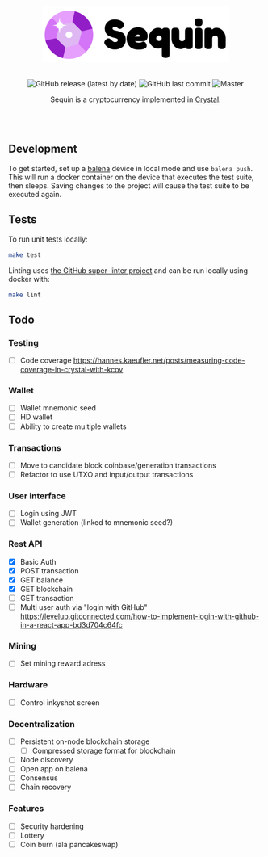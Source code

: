 <div align="center">
  <img width="372" height="110" src="https://raw.githubusercontent.com/LucianBuzzo/sequin/master/sequin.png">
  <br>
  <br>

![GitHub release (latest by date)](https://img.shields.io/github/v/release/lucianbuzzo/sequin)
![GitHub last commit](https://img.shields.io/github/last-commit/lucianbuzzo/sequin)
![Master](https://github.com/lucianbuzzo/sequin/actions/workflows/unit.yml/badge.svg?branch=master)

  <p>
  Sequin is a cryptocurrency implemented in <a href="https://crystal-lang.org/">Crystal</a>.
  </p>
  <br>
  <br>
</div>


## Development

To get started, set up a [balena](https://dashboard.balena-cloud.com/) device in local mode and use `balena push`. This
will run a docker container on the device that executes the test suite, then
sleeps. Saving changes to the project will cause the test suite to be executed
again.

## Tests

To run unit tests locally:

```sh
make test
```

Linting uses [the GitHub super-linter
project](https://github.com/github/super-linter) and can be run locally using
docker with:

```sh
make lint
```

## Todo

### Testing
- [ ] Code coverage https://hannes.kaeufler.net/posts/measuring-code-coverage-in-crystal-with-kcov

### Wallet
- [ ] Wallet mnemonic seed
- [ ] HD wallet
- [ ] Ability to create multiple wallets

### Transactions

- [ ] Move to candidate block coinbase/generation transactions
- [ ] Refactor to use UTXO and input/output transactions

### User interface

- [ ] Login using JWT
- [ ] Wallet generation (linked to mnemonic seed?)

### Rest API

- [x] Basic Auth
- [x] POST transaction
- [x] GET balance
- [x] GET blockchain
- [ ] GET transaction
- [ ] Multi user auth via "login with GitHub"
  https://levelup.gitconnected.com/how-to-implement-login-with-github-in-a-react-app-bd3d704c64fc

### Mining

- [ ] Set mining reward adress

### Hardware

- [ ] Control inkyshot screen

### Decentralization

- [ ] Persistent on-node blockchain storage
  - [ ] Compressed storage format for blockchain
- [ ] Node discovery
- [ ] Open app on balena
- [ ] Consensus
- [ ] Chain recovery

### Features

- [ ] Security hardening
- [ ] Lottery
- [ ] Coin burn (ala pancakeswap)

[crystal]:https://crystal-lang.org/
